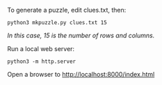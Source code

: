 To generate a puzzle, edit clues.txt, then:

    python3 mkpuzzle.py clues.txt 15

*In this case, 15 is the number of rows and columns.*

Run a local web server:

    python3 -m http.server

Open a browser to <http://localhost:8000/index.html>

